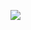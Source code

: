  ![](https://github.com/AbeethaHeshan/NetFlix-Clone/tree/master/netflix-clone/src/assets/Git_REadme/one.gif)
